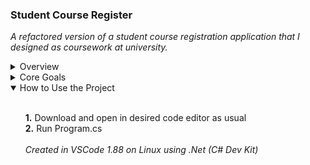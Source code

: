### Student Course Register
<i>A refactored version of a student course registration application that I designed as coursework at university.</i>

<details>
	<summary>Overview</summary>
	<ul><br>
		The original application displays a short menu of courses, then prompts the user to enter the id of the course they wish to register for. Once the maximum amount of courses that can be registered for is registered, the program thanks the user and exits. The program can be exited early if the user wishes to handle registration later. Courses cannot be registered for twice, and there is basic input checking to avoid some parsing errors.
		<br><br>
		Approaching the project again after years of working with C# and building on the techniques I learned at university, the main focus was on improving code readability, separating the code into smaller classes, improving performance by removing boilerplate and transitioning to a more data-based approach, and adding basic quality of life features.
		<br><br>
		The refactored application incorporates the following:
		<ul><br>
			· A notice beside registered courses
			<br>
			· The ability to unregister for a course
			<br>
			· Stringent input checking to avoid errors
			<br>
			· Improved phrasing in user prompt messages
			<br>
			· Some static helper methods to standardize console output and remove boilerplate
			<br>
			· The ability to continue running the application after the max amount of courses has been registered
			<br>
			· Additional prompts for more intuitive flow-control
			<br>
			· A dictionary to store course names by id, which moves to a more maintainable data-based approach
			<br>
			· Improvements to the main loop, greatly simplifying readability
			<br>
			· Reasonable separation of concerns into additional classes that handle specific aspects of the program
		</ul>
	</ul><br>
</details>

<details>
	<summary>Core Goals</summary>
	<ul><br>
		· Demonstrate general competency with C# in a .NET console environment
    	<br>
        · Demonstrate knowledge of practices for successful integration with version control
        <br>
        · Demonstrate abilities regarding refactoring and iteration
        <br>
        · Improve methods of application organization, structure, and user-facing flow control
		<br>
	</ul><br>
</details>

<details open>
	<summary>How to Use the Project</summary>
	<ul><br>
		<b>1.</b> Download and open in desired code editor as usual
		<br>
		<b>2.</b> Run Program.cs
		<br><br>
		<i>Created in VSCode 1.88 on Linux using .Net (C# Dev Kit)</i>
	</ul>
</details>